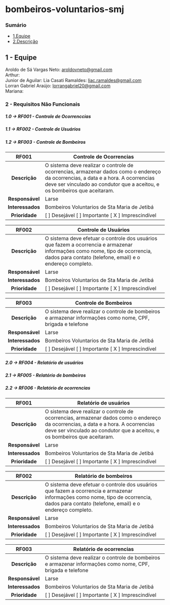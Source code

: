 # bombeiros-voluntarios-smj

### Sumário
- [1.Equipe](#1-equipe)<br>
- [2.Descrição](#2descrição)<br>



## 1 - Equipe

Aroldo de Sá Vargas Neto: aroldovneto@gmail.com<br>
Arthur: <br>
Junior de Aguilar: 
Lia Casati Ramaldes: liac.ramaldes@gmail.com<br>
Lorran Gabriel Araújo: lorrangabriel20@gmail.com<br>
Mariana: <br>



### 2 - Requisitos Não Funcionais

##### 1.0 -> RF001 - Controle de Ocorrenccias
##### 1.1 -> RF002 - Controle de Usuários
##### 1.2 -> RF003 - Controle de Bombeiros



__RF001__ | __Controle de Ocorrencias__ |
:---------: | ---------- | 
| __Descrição__ | O sistema deve realizar o controle de ocorrencias, armazenar dados como o endereço da ocorrencias, a data e a hora. A ocorrencias deve ser vinculado ao condutor que a aceitou, e os bombeiros que aceitaram.|
__Responsável__ |  Larse  |
__Interessados__ |   Bombeiros Voluntarios de Sta Maria de Jetibá     |
__Prioridade__ | [ ] Desejável   [ ] Importante    [ X ] Imprescindível   |


__RF002__ | __Controle de Usuários__ |
:---------: | ---------- | 
| __Descrição__ | O sistema deve efetuar o controle dos usuários que fazem a ocorrencia e armazenar informações como nome, tipo de ocorrencia, dados para contato (telefone, email) e o endereço completo.|
__Responsável__ |  Larse  |
__Interessados__ |   Bombeiros Voluntarios de Sta Maria de Jetibá     |
__Prioridade__ | [ ] Desejável   [ ] Importante    [ X ] Imprescindível   |


__RF003__ | __Controle de Bombeiros__ |
:---------: | ---------- | 
| __Descrição__ | O sistema deve realizar o controle de bombeiros e armazenar informações como nome, CPF, brigada e telefone|
__Responsável__ |  Larse  |
__Interessados__ |   Bombeiros Voluntarios de Sta Maria de Jetibá     |
__Prioridade__ | [ ] Desejável   [ ] Importante    [ X ] Imprescindível   |



##### 2.0 -> RF004 - Relatório de usuários
##### 2.1 -> RF005 - Relatório de bombeiros
##### 2.2 -> RF006 - Relatório de ocorrencias



__RF001__ | __Relatório de usuários__ |
:---------: | ---------- | 
| __Descrição__ | O sistema deve realizar o controle de ocorrencias, armazenar dados como o endereço da ocorrencias, a data e a hora. A ocorrencias deve ser vinculado ao condutor que a aceitou, e os bombeiros que aceitaram.|
__Responsável__ |  Larse  |
__Interessados__ |   Bombeiros Voluntarios de Sta Maria de Jetibá     |
__Prioridade__ | [ ] Desejável   [ ] Importante    [ X ] Imprescindível   |


__RF002__ | __Relatório de bombeiros__ |
:---------: | ---------- | 
| __Descrição__ | O sistema deve efetuar o controle dos usuários que fazem a ocorrencia e armazenar informações como nome, tipo de ocorrencia, dados para contato (telefone, email) e o endereço completo.|
__Responsável__ |  Larse  |
__Interessados__ |   Bombeiros Voluntarios de Sta Maria de Jetibá     |
__Prioridade__ | [ ] Desejável   [ ] Importante    [ X ] Imprescindível   |


__RF003__ | __Relatório de ocorrencias__ |
:---------: | ---------- | 
| __Descrição__ | O sistema deve realizar o controle de bombeiros e armazenar informações como nome, CPF, brigada e telefone|
__Responsável__ |  Larse  |
__Interessados__ |   Bombeiros Voluntarios de Sta Maria de Jetibá     |
__Prioridade__ | [ ] Desejável   [ ] Importante    [ X ] Imprescindível   |



